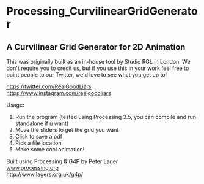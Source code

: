 # Processing_CurvilinearGridGenerator
## A Curvilinear Grid Generator for 2D Animation

This was originally built as an in-house tool by Studio RGL in London. We don't require you to credit us, but if you use this in your work feel free to point people to our Twitter, we'd love to see what you get up to!

https://twitter.com/RealGoodLiars  
https://www.instagram.com/realgoodliars

Usage:
 1) Run the program (tested using Processing 3.5, you can compile and run standalone if u want)
 3) Move the sliders to get the grid you want
 4) Click to save a pdf
 2) Pick a file location
 5) Make some cool animation!

Built using Processing & G4P by Peter Lager  
www.processing.org  
http://www.lagers.org.uk/g4p/  

